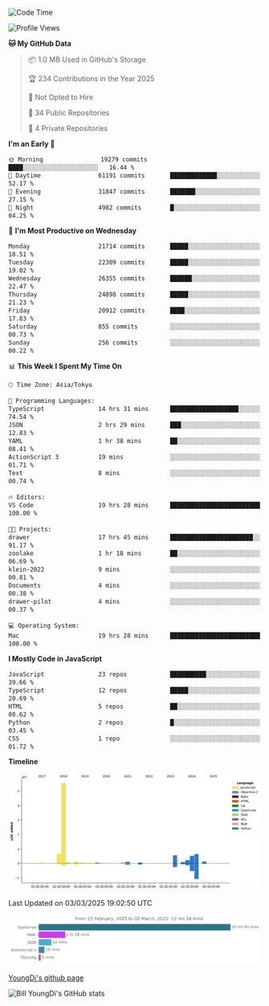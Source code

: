 <!--START_SECTION:waka-->
![Code Time](http://img.shields.io/badge/Code%20Time-1%2C231%20hrs%2055%20mins-blue)

![Profile Views](http://img.shields.io/badge/Profile%20Views-0-blue)

**🐱 My GitHub Data** 

> 📦 1.0 MB Used in GitHub's Storage 
 > 
> 🏆 234 Contributions in the Year 2025
 > 
> 🚫 Not Opted to Hire
 > 
> 📜 34 Public Repositories 
 > 
> 🔑 4 Private Repositories 
 > 
**I'm an Early 🐤** 

```text
🌞 Morning                19279 commits       ████░░░░░░░░░░░░░░░░░░░░░   16.44 % 
🌆 Daytime                61191 commits       █████████████░░░░░░░░░░░░   52.17 % 
🌃 Evening                31847 commits       ███████░░░░░░░░░░░░░░░░░░   27.15 % 
🌙 Night                  4982 commits        █░░░░░░░░░░░░░░░░░░░░░░░░   04.25 % 
```
📅 **I'm Most Productive on Wednesday** 

```text
Monday                   21714 commits       █████░░░░░░░░░░░░░░░░░░░░   18.51 % 
Tuesday                  22309 commits       █████░░░░░░░░░░░░░░░░░░░░   19.02 % 
Wednesday                26355 commits       ██████░░░░░░░░░░░░░░░░░░░   22.47 % 
Thursday                 24898 commits       █████░░░░░░░░░░░░░░░░░░░░   21.23 % 
Friday                   20912 commits       ████░░░░░░░░░░░░░░░░░░░░░   17.83 % 
Saturday                 855 commits         ░░░░░░░░░░░░░░░░░░░░░░░░░   00.73 % 
Sunday                   256 commits         ░░░░░░░░░░░░░░░░░░░░░░░░░   00.22 % 
```


📊 **This Week I Spent My Time On** 

```text
🕑︎ Time Zone: Asia/Tokyo

💬 Programming Languages: 
TypeScript               14 hrs 31 mins      ███████████████████░░░░░░   74.54 % 
JSON                     2 hrs 29 mins       ███░░░░░░░░░░░░░░░░░░░░░░   12.83 % 
YAML                     1 hr 38 mins        ██░░░░░░░░░░░░░░░░░░░░░░░   08.41 % 
ActionScript 3           19 mins             ░░░░░░░░░░░░░░░░░░░░░░░░░   01.71 % 
Text                     8 mins              ░░░░░░░░░░░░░░░░░░░░░░░░░   00.74 % 

🔥 Editors: 
VS Code                  19 hrs 28 mins      █████████████████████████   100.00 % 

🐱‍💻 Projects: 
drawer                   17 hrs 45 mins      ███████████████████████░░   91.17 % 
zoolake                  1 hr 18 mins        ██░░░░░░░░░░░░░░░░░░░░░░░   06.69 % 
klein-2022               9 mins              ░░░░░░░░░░░░░░░░░░░░░░░░░   00.81 % 
Documents                4 mins              ░░░░░░░░░░░░░░░░░░░░░░░░░   00.38 % 
drawer-pilot             4 mins              ░░░░░░░░░░░░░░░░░░░░░░░░░   00.37 % 

💻 Operating System: 
Mac                      19 hrs 28 mins      █████████████████████████   100.00 % 
```

**I Mostly Code in JavaScript** 

```text
JavaScript               23 repos            ██████████░░░░░░░░░░░░░░░   39.66 % 
TypeScript               12 repos            █████░░░░░░░░░░░░░░░░░░░░   20.69 % 
HTML                     5 repos             ██░░░░░░░░░░░░░░░░░░░░░░░   08.62 % 
Python                   2 repos             █░░░░░░░░░░░░░░░░░░░░░░░░   03.45 % 
CSS                      1 repo              ░░░░░░░░░░░░░░░░░░░░░░░░░   01.72 % 
```



**Timeline**

![Lines of Code chart](https://raw.githubusercontent.com/Youngdi/Youngdi/master/assets/bar_graph.png)


 Last Updated on 03/03/2025 19:02:50 UTC
<!--END_SECTION:waka-->

![wakatime](./images/stat.svg)

[YoungDi's github page](https://youngdi.github.io)

![Bill YoungDi's GitHub stats](https://github-readme-stats.vercel.app/api?username=youngdi&count_private=true&show_icons=true)

